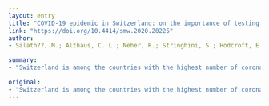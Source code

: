 ```yaml
---
layout: entry
title: "COVID-19 epidemic in Switzerland: on the importance of testing, contact tracing and isolation"
link: "https://doi.org/10.4414/smw.2020.20225"
author:
- Salath??, M.; Althaus, C. L.; Neher, R.; Stringhini, S.; Hodcroft, E.; Fellay, J.; Zwahlen, M.; Senti, G.; Battegay, M.; Wilder-Smith, A.; Eckerle, I.; Egger, M.; Low, N.

summary:
- "Switzerland is among the countries with the highest number of coronavirus disease-2019 (COVID-19) cases per capita in the world. There are likely many people with undetected SARS-CoV-2 infections. The World Health Organization recommends a combination of measures. Testing on its own will not stop the spread of SARS. It is part of a strategy to control COVID-2019. Switzerland should be strengthened urgently as a core component of the combination approach."

original:
- "Switzerland is among the countries with the highest number of coronavirus disease-2019 (COVID-19) cases per capita in the world. There are likely many people with undetected SARS-CoV-2 infection because testing efforts are currently not detecting all infected people, including some with clinical disease compatible with COVID-19. Testing on its own will not stop the spread of SARS-CoV-2. Testing is part of a strategy. The World Health Organization recommends a combination of measures: rapid diagnosis and immediate isolation of cases, rigorous tracking and precautionary self-isolation of close contacts. In this article, we explain why the testing strategy in Switzerland should be strengthened urgently, as a core component of a combination approach to control COVID-19."
---
```


